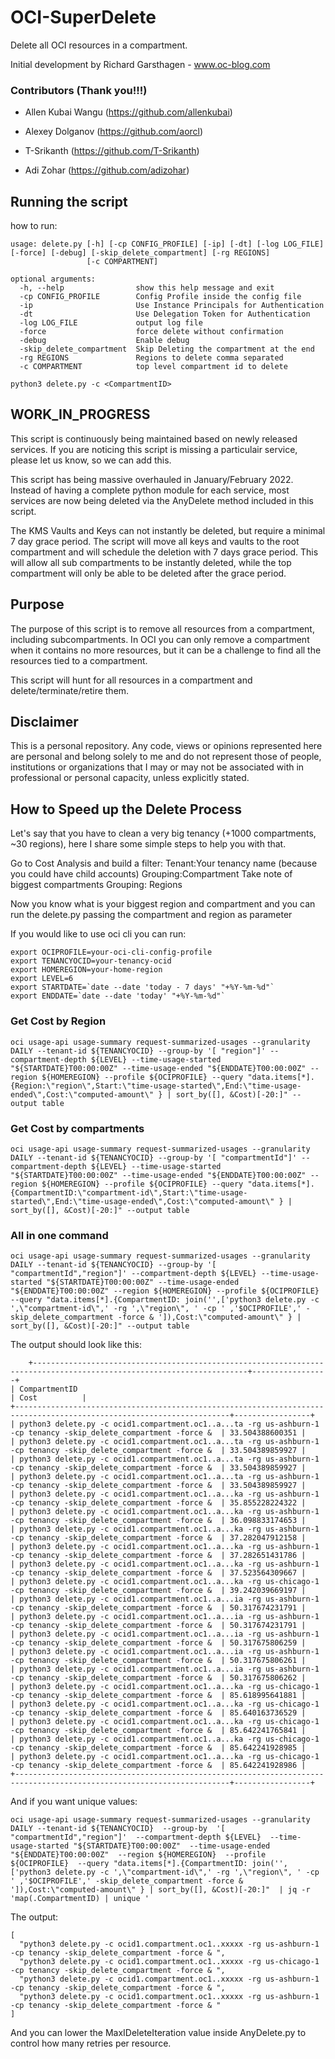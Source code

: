 
# OCI-SuperDelete

Delete all OCI resources in a compartment.

  

Initial development by Richard Garsthagen - www.oc-blog.com

  

### Contributors (Thank you!!!)

- Allen Kubai Wangu (https://github.com/allenkubai)

- Alexey Dolganov (https://github.com/aorcl)

- T-Srikanth (https://github.com/T-Srikanth)

- Adi Zohar (https://github.com/adizohar)

  

## Running the script

how to run:

  

```
usage: delete.py [-h] [-cp CONFIG_PROFILE] [-ip] [-dt] [-log LOG_FILE] [-force] [-debug] [-skip_delete_compartment] [-rg REGIONS]
                 [-c COMPARTMENT]

optional arguments:
  -h, --help                show this help message and exit
  -cp CONFIG_PROFILE        Config Profile inside the config file
  -ip                       Use Instance Principals for Authentication
  -dt                       Use Delegation Token for Authentication
  -log LOG_FILE             output log file
  -force                    force delete without confirmation
  -debug                    Enable debug
  -skip_delete_compartment  Skip Deleting the compartment at the end
  -rg REGIONS               Regions to delete comma separated
  -c COMPARTMENT            top level compartment id to delete

python3 delete.py -c <CompartmentID>
```

  

## WORK_IN_PROGRESS

This script is continuously being maintained based on newly released services. If you are noticing this script is missing a particulair service, please let us know, so we can add this.

  

This script has being massive overhauled in January/February 2022. Instead of having a complete python module for each service, most services are now being deleted via the AnyDelete method included in this script.

  

The KMS Vaults and Keys can not instantly be deleted, but require a minimal 7 day grace period. The script will move all keys and vaults to the root compartment and will schedule the deletion with 7 days grace period. This will allow all sub compartments to be instantly deleted, while the top compartment will only be able to be deleted after the grace period.

  

## Purpose

The purpose of this script is to remove all resources from a compartment, including subcompartments. In OCI you can only remove a compartment when it contains no more resources, but it can be a challenge to find all the resources tied to a compartment.

  

This script will hunt for all resources in a compartment and delete/terminate/retire them.

  
  

## Disclaimer

This is a personal repository. Any code, views or opinions represented here are personal and belong solely to me and do not represent those of people, institutions or organizations that I may or may not be associated with in professional or personal capacity, unless explicitly stated.

  

## How to Speed up the Delete Process

Let's say that you have to clean a very big tenancy (+1000 compartments, ~30 regions), here I share some simple steps to help you with that.

  

Go to Cost Analysis and build a filter:
Tenant:Your tenancy name (because you could have child accounts)
Grouping:Compartment
Take note of biggest compartments
Grouping: Regions

  

Now you know what is your biggest region and compartment and you can run the delete.py passing the compartment and region as parameter
  

If you would like to use oci cli you can run:

  

    export OCIPROFILE=your-oci-cli-config-profile
    export TENANCYOCID=your-tenancy-ocid
    export HOMEREGION=your-home-region
    export LEVEL=6
    export STARTDATE=`date --date 'today - 7 days' "+%Y-%m-%d"`
    export ENDDATE=`date --date 'today' "+%Y-%m-%d"`

### Get Cost by Region

    oci usage-api usage-summary request-summarized-usages --granularity DAILY --tenant-id ${TENANCYOCID} --group-by '[ "region"]' --compartment-depth ${LEVEL} --time-usage-started "${STARTDATE}T00:00:00Z" --time-usage-ended "${ENDDATE}T00:00:00Z" --region ${HOMEREGION} --profile ${OCIPROFILE} --query "data.items[*].{Region:\"region\",Start:\"time-usage-started\",End:\"time-usage-ended\",Cost:\"computed-amount\" } | sort_by([], &Cost)[-20:]" --output table

  

### Get Cost by compartments

    oci usage-api usage-summary request-summarized-usages --granularity DAILY --tenant-id ${TENANCYOCID} --group-by '[ "compartmentId"]' --compartment-depth ${LEVEL} --time-usage-started "${STARTDATE}T00:00:00Z" --time-usage-ended "${ENDDATE}T00:00:00Z" --region ${HOMEREGION} --profile ${OCIPROFILE} --query "data.items[*].{CompartmentID:\"compartment-id\",Start:\"time-usage-started\",End:\"time-usage-ended\",Cost:\"computed-amount\" } | sort_by([], &Cost)[-20:]" --output table

  

### All in one command

    oci usage-api usage-summary request-summarized-usages --granularity DAILY --tenant-id ${TENANCYOCID} --group-by '[ "compartmentId","region"]' --compartment-depth ${LEVEL} --time-usage-started "${STARTDATE}T00:00:00Z" --time-usage-ended "${ENDDATE}T00:00:00Z" --region ${HOMEREGION} --profile ${OCIPROFILE} --query "data.items[*].{CompartmentID: join('',['python3 delete.py -c ',\"compartment-id\",' -rg ',\"region\", ' -cp ' ,'$OCIPROFILE',' -skip_delete_compartment -force & ']),Cost:\"computed-amount\" } | sort_by([], &Cost)[-20:]" --output table

  

The output should look like this:

        +----------------------------------------------------------------------------------------------------------------------+-----------------+
    | CompartmentID                                                                                    		                 | Cost          |
    +----------------------------------------------------------------------------------------------------------------------+-----------------+
    | python3 delete.py -c ocid1.compartment.oc1..a...ta -rg us-ashburn-1 -cp tenancy -skip_delete_compartment -force &  | 33.504388600351 |
    | python3 delete.py -c ocid1.compartment.oc1..a...ta -rg us-ashburn-1 -cp tenancy -skip_delete_compartment -force &  | 33.504389859927 |
    | python3 delete.py -c ocid1.compartment.oc1..a...ta -rg us-ashburn-1 -cp tenancy -skip_delete_compartment -force &  | 33.504389859927 |
    | python3 delete.py -c ocid1.compartment.oc1..a...ta -rg us-ashburn-1 -cp tenancy -skip_delete_compartment -force &  | 33.504389859927 |
    | python3 delete.py -c ocid1.compartment.oc1..a...ka -rg us-ashburn-1 -cp tenancy -skip_delete_compartment -force &  | 35.855228224322 |
    | python3 delete.py -c ocid1.compartment.oc1..a...ka -rg us-ashburn-1 -cp tenancy -skip_delete_compartment -force &  | 36.098833174653 |
    | python3 delete.py -c ocid1.compartment.oc1..a...ka -rg us-ashburn-1 -cp tenancy -skip_delete_compartment -force &  | 37.282047912158 |
    | python3 delete.py -c ocid1.compartment.oc1..a...ka -rg us-ashburn-1 -cp tenancy -skip_delete_compartment -force &  | 37.282651431786 |
    | python3 delete.py -c ocid1.compartment.oc1..a...ka -rg us-ashburn-1 -cp tenancy -skip_delete_compartment -force &  | 37.523564309667 |
    | python3 delete.py -c ocid1.compartment.oc1..a...ka -rg us-chicago-1 -cp tenancy -skip_delete_compartment -force &  | 39.242039669197 |
    | python3 delete.py -c ocid1.compartment.oc1..a...ia -rg us-ashburn-1 -cp tenancy -skip_delete_compartment -force &  | 50.317674231791 |
    | python3 delete.py -c ocid1.compartment.oc1..a...ia -rg us-ashburn-1 -cp tenancy -skip_delete_compartment -force &  | 50.317674231791 |
    | python3 delete.py -c ocid1.compartment.oc1..a...ia -rg us-ashburn-1 -cp tenancy -skip_delete_compartment -force &  | 50.317675806259 |
    | python3 delete.py -c ocid1.compartment.oc1..a...ia -rg us-ashburn-1 -cp tenancy -skip_delete_compartment -force &  | 50.317675806261 |
    | python3 delete.py -c ocid1.compartment.oc1..a...ia -rg us-ashburn-1 -cp tenancy -skip_delete_compartment -force &  | 50.317675806262 |
    | python3 delete.py -c ocid1.compartment.oc1..a...ka -rg us-chicago-1 -cp tenancy -skip_delete_compartment -force &  | 85.618995641881 |
    | python3 delete.py -c ocid1.compartment.oc1..a...ka -rg us-chicago-1 -cp tenancy -skip_delete_compartment -force &  | 85.640163736529 |
    | python3 delete.py -c ocid1.compartment.oc1..a...ka -rg us-chicago-1 -cp tenancy -skip_delete_compartment -force &  | 85.642241765841 |
    | python3 delete.py -c ocid1.compartment.oc1..a...ka -rg us-chicago-1 -cp tenancy -skip_delete_compartment -force &  | 85.642241928985 |
    | python3 delete.py -c ocid1.compartment.oc1..a...ka -rg us-chicago-1 -cp tenancy -skip_delete_compartment -force &  | 85.642241928986 |
    +----------------------------------------------------------------------------------------------------------------------+-----------------+

And if you want unique values:

    oci usage-api usage-summary request-summarized-usages --granularity DAILY --tenant-id ${TENANCYOCID}  --group-by  '[ "compartmentId","region"]'  --compartment-depth ${LEVEL}  --time-usage-started "${STARTDATE}T00:00:00Z"  --time-usage-ended "${ENDDATE}T00:00:00Z"  --region ${HOMEREGION}  --profile ${OCIPROFILE}  --query "data.items[*].{CompartmentID: join('',['python3 delete.py -c ',\"compartment-id\",' -rg ',\"region\", ' -cp ' ,'$OCIPROFILE',' -skip_delete_compartment -force & ']),Cost:\"computed-amount\" } | sort_by([], &Cost)[-20:]"  | jq -r 'map(.CompartmentID) | unique '

The output:

    [
      "python3 delete.py -c ocid1.compartment.oc1..xxxxx -rg us-ashburn-1 -cp tenancy -skip_delete_compartment -force & ",
      "python3 delete.py -c ocid1.compartment.oc1..xxxxx -rg us-chicago-1 -cp tenancy -skip_delete_compartment -force & ",
      "python3 delete.py -c ocid1.compartment.oc1..xxxxx -rg us-ashburn-1 -cp tenancy -skip_delete_compartment -force & ",
      "python3 delete.py -c ocid1.compartment.oc1..xxxxx -rg us-ashburn-1 -cp tenancy -skip_delete_compartment -force & "
    ]

And you can lower the MaxIDeleteIteration value inside AnyDelete.py to control how many retries per resource.

